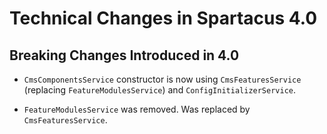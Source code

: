 # Technical Changes in Spartacus 4.0

## Breaking Changes Introduced in 4.0

- `CmsComponentsService` constructor is now using `CmsFeaturesService` (replacing `FeatureModulesService`) and `ConfigInitializerService`.

- `FeatureModulesService` was removed. Was replaced by `CmsFeaturesService`.
